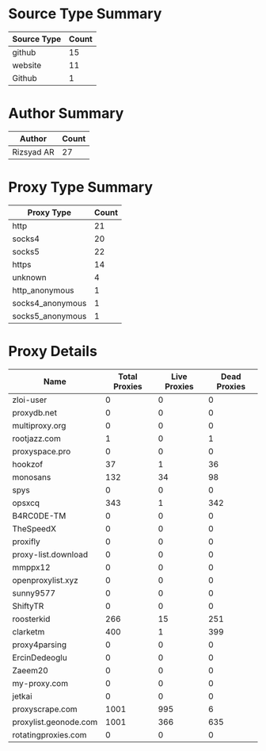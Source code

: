 # Source Type Summary

| Source Type | Count |
|-------------|-------|
| github | 15 |
| website | 11 |
| Github | 1 |


# Author Summary

| Author | Count |
|--------|-------|
| Rizsyad AR | 27 |


# Proxy Type Summary

| Proxy Type | Count |
|------------|-------|
| http | 21 |
| socks4 | 20 |
| socks5 | 22 |
| https | 14 |
| unknown | 4 |
| http_anonymous | 1 |
| socks4_anonymous | 1 |
| socks5_anonymous | 1 |


# Proxy Details

| Name | Total Proxies | Live Proxies | Dead Proxies |
|------|---------------|--------------|---------------|
| zloi-user | 0 | 0 | 0 |
| proxydb.net | 0 | 0 | 0 |
| multiproxy.org | 0 | 0 | 0 |
| rootjazz.com | 1 | 0 | 1 |
| proxyspace.pro | 0 | 0 | 0 |
| hookzof | 37 | 1 | 36 |
| monosans | 132 | 34 | 98 |
| spys | 0 | 0 | 0 |
| opsxcq | 343 | 1 | 342 |
| B4RC0DE-TM | 0 | 0 | 0 |
| TheSpeedX | 0 | 0 | 0 |
| proxifly | 0 | 0 | 0 |
| proxy-list.download | 0 | 0 | 0 |
| mmppx12 | 0 | 0 | 0 |
| openproxylist.xyz | 0 | 0 | 0 |
| sunny9577 | 0 | 0 | 0 |
| ShiftyTR | 0 | 0 | 0 |
| roosterkid | 266 | 15 | 251 |
| clarketm | 400 | 1 | 399 |
| proxy4parsing | 0 | 0 | 0 |
| ErcinDedeoglu | 0 | 0 | 0 |
| Zaeem20 | 0 | 0 | 0 |
| my-proxy.com | 0 | 0 | 0 |
| jetkai | 0 | 0 | 0 |
| proxyscrape.com | 1001 | 995 | 6 |
| proxylist.geonode.com | 1001 | 366 | 635 |
| rotatingproxies.com | 0 | 0 | 0 |
